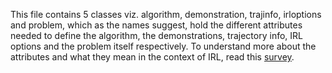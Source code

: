 This file contains 5 classes viz. algorithm, demonstration, trajinfo, irloptions and problem, which as the names suggest, hold the different
attributes needed to define the algorithm, the demonstrations, trajectory info, IRL options and the problem itself respectively. To understand 
more about the attributes and what they mean in the context of IRL, read this [survey](https://arxiv.org/abs/1806.06877).
